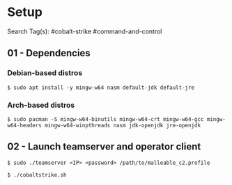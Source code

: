 # Setup

Search Tag(s): #cobalt-strike #command-and-control

## 01 - Dependencies

### Debian-based distros

`$ sudo apt install -y mingw-w64 nasm default-jdk default-jre`

### Arch-based distros

`$ sudo pacman -S mingw-w64-binutils mingw-w64-crt mingw-w64-gcc mingw-w64-headers mingw-w64-winpthreads nasm jdk-openjdk jre-openjdk`

## 02 - Launch teamserver and operator client

`$ sudo ./teamserver <IP> <password> /path/to/malleable_c2.profile`

`$ ./cobaltstrike.sh`